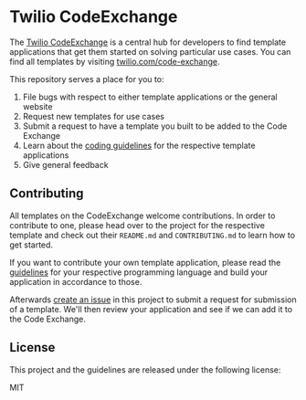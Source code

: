 # Twilio CodeExchange

The [Twilio CodeExchange](https://twilio.com/code-exchange) is a central hub for developers to find template applications that get them started on solving particular use cases. You can find all templates by visiting [twilio.com/code-exchange](https://www.twilio.com/code-exchange).

This repository serves a place for you to:
1. File bugs with respect to either template applications or the general website
2. Request new templates for use cases 
3. Submit a request to have a template you built to be added to the Code Exchange
4. Learn about the [coding guidelines](guidelines/) for the respective template applications
5. Give general feedback

## Contributing

All templates on the CodeExchange welcome contributions. In order to contribute to one, please head over to the project for the respective template and check out their `README.md` and `CONTRIBUTING.md` to learn how to get started.

If you want to contribute your own template application, please read the [guidelines](guidelines/) for your respective programming language and build your application in accordance to those. 

Afterwards [create an issue](https://github.com/twilio-labs/code-exchange/issues/new/choose) in this project to submit a request for submission of a template. We'll then review your application and see if we can add it to the Code Exchange.

## License

This project and the guidelines are released under the following license:

MIT
